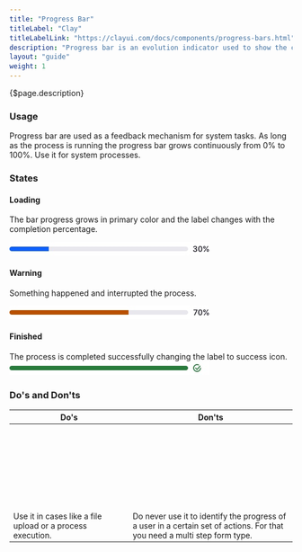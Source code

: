 ```yaml
---
title: "Progress Bar"
titleLabel: "Clay"
titleLabelLink: "https://clayui.com/docs/components/progress-bars.html"
description: "Progress bar is an evolution indicator used to show the completion percentage of a task."
layout: "guide"
weight: 1
---
```


<div class="page-description">{$page.description}</div>

### Usage

Progress bar are used as a feedback mechanism for system tasks. As long as the process is running the progress bar grows continuously from 0% to 100%. Use it for system processes.

### States

#### Loading
The bar progress grows in primary color and the label changes with the completion percentage.

![indeterminate progress bar](../../../images/ProgressBar30.jpg) 

#### Warning
Something happened and interrupted the process.

![indeterminate progress bar](../../../images/ProgressBar70.jpg) 

#### Finished
The process is completed successfully changing the label to success icon.
![indeterminate progress bar](../../../images/ProgressBar100.jpg) 

### Do's and Don'ts

<table>
    <thead>
        <tr>
            <th>Do's</th>
            <th>Don'ts</th>
        </tr>
    </thead>
    <tbody>
        <tr>
            <td>
                <div class="d-flex align-items-center">
                    <svg class="lexicon-icon lexicon-icon-check do mr-3"><use xlink:href="/vendor/lexicon/icons.svg#check"></use></svg>
                    <span>Use it in cases like a file upload or a process execution.</span>
                </div>
            </td>
            <td>
                <div class="d-flex align-items-center">
                    <svg class="lexicon-icon lexicon-icon-times dont mr-3"><use xlink:href="/vendor/lexicon/icons.svg#times"></use></svg>
                    <span>Do never use it to identify the progress of a user in a certain set of actions. For that you need a multi step form type.</span>
                </div>
            </td>
        </tr>
    </tbody>
</table>